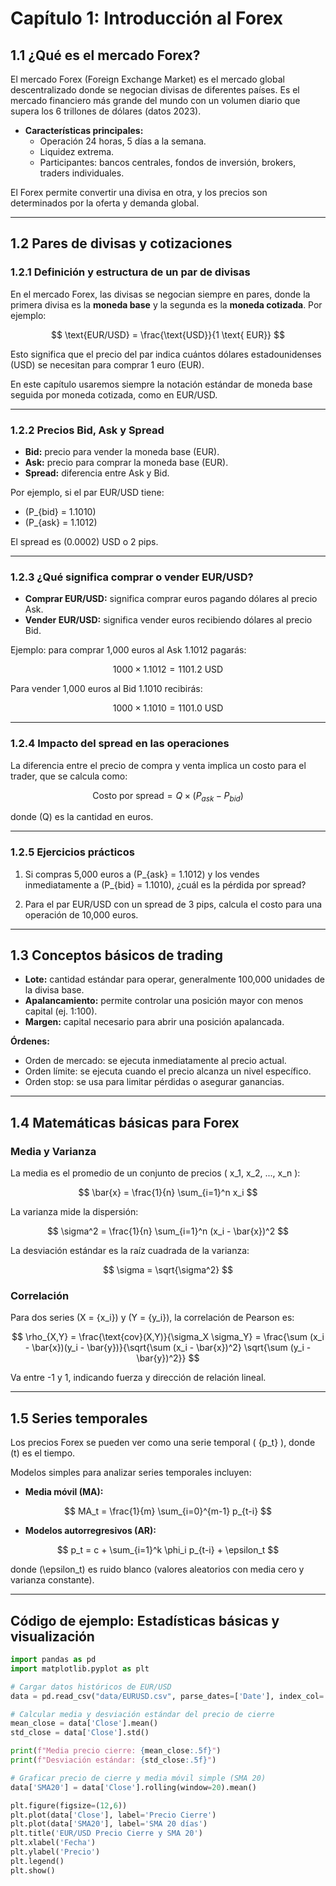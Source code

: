 # Capítulo 1: Introducción al Forex

## 1.1 ¿Qué es el mercado Forex?

El mercado Forex (Foreign Exchange Market) es el mercado global descentralizado donde se negocian divisas de diferentes países. Es el mercado financiero más grande del mundo con un volumen diario que supera los 6 trillones de dólares (datos 2023).

- **Características principales:**
  - Operación 24 horas, 5 días a la semana.
  - Liquidez extrema.
  - Participantes: bancos centrales, fondos de inversión, brokers, traders individuales.

El Forex permite convertir una divisa en otra, y los precios son determinados por la oferta y demanda global.

---

## 1.2 Pares de divisas y cotizaciones

### 1.2.1 Definición y estructura de un par de divisas

En el mercado Forex, las divisas se negocian siempre en pares, donde la primera divisa es la **moneda base** y la segunda es la **moneda cotizada**. Por ejemplo:

$$
\text{EUR/USD} = \frac{\text{USD}}{1 \text{ EUR}}
$$

Esto significa que el precio del par indica cuántos dólares estadounidenses (USD) se necesitan para comprar 1 euro (EUR).

En este capítulo usaremos siempre la notación estándar de moneda base seguida por moneda cotizada, como en EUR/USD.

---

### 1.2.2 Precios Bid, Ask y Spread

- **Bid:** precio para vender la moneda base (EUR).
- **Ask:** precio para comprar la moneda base (EUR).
- **Spread:** diferencia entre Ask y Bid.

Por ejemplo, si el par EUR/USD tiene:

- \(P_{bid} = 1.1010\)
- \(P_{ask} = 1.1012\)

El spread es \(0.0002\) USD o 2 pips.

---

### 1.2.3 ¿Qué significa comprar o vender EUR/USD?

- **Comprar EUR/USD:** significa comprar euros pagando dólares al precio Ask.
- **Vender EUR/USD:** significa vender euros recibiendo dólares al precio Bid.

Ejemplo: para comprar 1,000 euros al Ask 1.1012 pagarás:

$$
1000 \times 1.1012 = 1101.2 \text{ USD}
$$

Para vender 1,000 euros al Bid 1.1010 recibirás:

$$
1000 \times 1.1010 = 1101.0 \text{ USD}
$$

---

### 1.2.4 Impacto del spread en las operaciones

La diferencia entre el precio de compra y venta implica un costo para el trader, que se calcula como:

$$
\text{Costo por spread} = Q \times (P_{ask} - P_{bid})
$$

donde \(Q\) es la cantidad en euros.

---

### 1.2.5 Ejercicios prácticos

1. Si compras 5,000 euros a \(P_{ask} = 1.1012\) y los vendes inmediatamente a \(P_{bid} = 1.1010\), ¿cuál es la pérdida por spread?

2. Para el par EUR/USD con un spread de 3 pips, calcula el costo para una operación de 10,000 euros.

---

## 1.3 Conceptos básicos de trading

- **Lote:** cantidad estándar para operar, generalmente 100,000 unidades de la divisa base.
- **Apalancamiento:** permite controlar una posición mayor con menos capital (ej. 1:100).
- **Margen:** capital necesario para abrir una posición apalancada.

**Órdenes:**

- Orden de mercado: se ejecuta inmediatamente al precio actual.
- Orden límite: se ejecuta cuando el precio alcanza un nivel específico.
- Orden stop: se usa para limitar pérdidas o asegurar ganancias.

---

## 1.4 Matemáticas básicas para Forex

### Media y Varianza

La media es el promedio de un conjunto de precios \( x_1, x_2, ..., x_n \):

$$
\bar{x} = \frac{1}{n} \sum_{i=1}^n x_i
$$

La varianza mide la dispersión:

$$
\sigma^2 = \frac{1}{n} \sum_{i=1}^n (x_i - \bar{x})^2
$$

La desviación estándar es la raíz cuadrada de la varianza:

$$
\sigma = \sqrt{\sigma^2}
$$

### Correlación

Para dos series \(X = \{x_i\}\) y \(Y = \{y_i\}\), la correlación de Pearson es:

$$
\rho_{X,Y} = \frac{\text{cov}(X,Y)}{\sigma_X \sigma_Y} = \frac{\sum (x_i - \bar{x})(y_i - \bar{y})}{\sqrt{\sum (x_i - \bar{x})^2} \sqrt{\sum (y_i - \bar{y})^2}}
$$

Va entre -1 y 1, indicando fuerza y dirección de relación lineal.

---

## 1.5 Series temporales

Los precios Forex se pueden ver como una serie temporal \( \{p_t\} \), donde \(t\) es el tiempo.

Modelos simples para analizar series temporales incluyen:

- **Media móvil (MA):**

$$
MA_t = \frac{1}{m} \sum_{i=0}^{m-1} p_{t-i}
$$

- **Modelos autorregresivos (AR):**

$$
p_t = c + \sum_{i=1}^k \phi_i p_{t-i} + \epsilon_t
$$

donde \(\epsilon_t\) es ruido blanco (valores aleatorios con media cero y varianza constante).

---

## Código de ejemplo: Estadísticas básicas y visualización

```python
import pandas as pd
import matplotlib.pyplot as plt

# Cargar datos históricos de EUR/USD
data = pd.read_csv("data/EURUSD.csv", parse_dates=['Date'], index_col='Date')

# Calcular media y desviación estándar del precio de cierre
mean_close = data['Close'].mean()
std_close = data['Close'].std()

print(f"Media precio cierre: {mean_close:.5f}")
print(f"Desviación estándar: {std_close:.5f}")

# Graficar precio de cierre y media móvil simple (SMA 20)
data['SMA20'] = data['Close'].rolling(window=20).mean()

plt.figure(figsize=(12,6))
plt.plot(data['Close'], label='Precio Cierre')
plt.plot(data['SMA20'], label='SMA 20 días')
plt.title('EUR/USD Precio Cierre y SMA 20')
plt.xlabel('Fecha')
plt.ylabel('Precio')
plt.legend()
plt.show()
